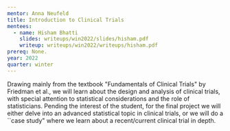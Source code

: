 ```yaml
---
mentor: Anna Neufeld
title: Introduction to Clinical Trials
mentees:
  - name: Hisham Bhatti
    slides: writeups/win2022/slides/hisham.pdf
    writeup: writeups/win2022/writeups/hisham.pdf
prereq: None.
year: 2022
quarter: winter
---
```

Drawing mainly from the textbook "Fundamentals of Clinical Trials" by Friedman et al., we will learn about the design and analysis of clinical trials, with special attention to statistical considerations and the role of statisticians. Pending the interest of the student, for the final project we will either delve into an advanced statistical topic in clinical trials, or we will do a ``case study" where we learn about a recent/current clinical trial in depth.